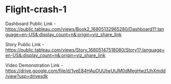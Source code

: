 # Flight-crash-1


Dashboard Public Link - https://public.tableau.com/views/Book2_16805132965280/Dashboard1?:language=en-US&:display_count=n&:origin=viz_share_link

Story Public Link - https://public.tableau.com/views/Story_16805147518080/Story1?:language=en-US&:display_count=n&:origin=viz_share_link

Video Demonstration Link - https://drive.google.com/file/d/1veE84HAuOUUtwUtJM0dMegHwzfJhXmdd/view?usp=drivesdk
